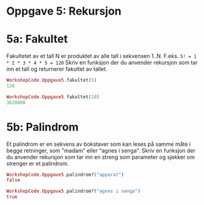# Oppgave 5: Rekursjon

# 5a: Fakultet


Fakultetet av et tall N er produktet av alle tall i sekvensen 1..N. 
F.eks. `5! = 1 * 2 * 3 * 4 * 5 = 120`
Skriv en funksjon der du anvender rekursjon som tar inn et tall og returnerer fakultet av tallet.

```elixir
WorkshopCode.Oppgave5.fakultet(5)
120

WorkshopCode.Oppgave5.fakultet(10)
3628800
```

# 5b: Palindrom
Et palindrom er en sekvens av bokstaver som kan leses på samme måte i begge retninger, som "madam" eller "agnes i senga". 
Skriv en funksjon der du anvender rekursjon som tar inn en streng som parameter og sjekker om strenger er et palindrom. 


```elixir
WorkshopCode.Oppgave5.palindrom?("apparat")
false

WorkshopCode.Oppgave5.palindrom?("agnes i senga")
true
```
